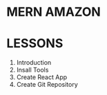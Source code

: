 # MERN AMAZON

# LESSONS

1. Introduction
2. Insall Tools
3. Create React App
4. Create Git Repository
